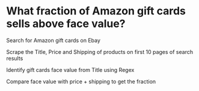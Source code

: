 # What fraction of Amazon gift cards sells above face value?
Search for Amazon gift cards on Ebay 

Scrape the Title, Price and Shipping of products on first 10 pages of search results

Identify gift cards face value from Title using Regex

Compare face value with price + shipping to get the fraction

